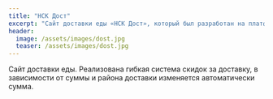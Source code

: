 ```yaml
---
title: "НСК Дост"
excerpt: "Сайт доставки еды «НСК Дост», который был разработан на платформе WordPress + WooCommerce"
header:
  image: /assets/images/dost.jpg
  teaser: /assets/images/dost.jpg
---
```


Сайт доставки еды. Реализована гибкая система скидок за доставку, в зависимости от суммы и района доставки
изменяется автоматически сумма.
